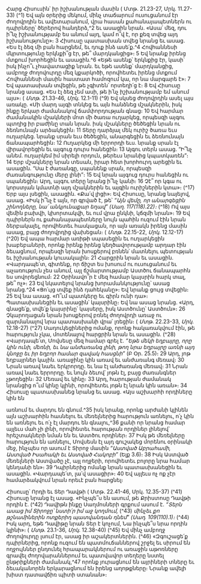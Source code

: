 
Հարց Հիսուսին՝ իր իշխանության մասին
( Մտթ. 21.23-27, Մրկ. 11.27-33)
(^1) Եվ այն օրերից մեկում, մինչ տաճարում ուսուցանում էր ժողովրդին եւ ավետարանում, վրա հասան
քահանայապետներն ու դպիրները՝ ծերերով հանդերձ,^2 եւ ասացին նրան. «Ասա՛ մեզ, դու ի՞նչ իշխանությամբ ես անում
այդ, կամ ո՞վ է, որ քեզ տվեց այդ իշխանությունը»։ 3 Հիսուսը պատասխան տվեց նրանց եւ ասաց. «Ես էլ ձեզ մի բան
հարցնեմ, եւ դուք ինձ ասե՛ք.^4 Հովհաննեսի մկրտությունը երկնքի՞ց էր, թե՞ մարդկանցից»։ 5 Եվ նրանք իրենց մտքում
խորհեցին եւ ասացին.^6 «Եթե ասենք՝ երկնքից էր, կասի՝ իսկ ինչո՞ւ չհավատացիք նրան. եւ եթե ասենք՝ մարդկանցից,
ամբողջ ժողովուրդը մեզ կքարկոծի, որովհետեւ իրենց մտքում Հովհաննեսի մասին հաստատ համոզում կա, որ նա
մարգարե է»։ 7 Եվ պատասխան տվեցին, թե չգիտեն՝ որտեղի՛ց է։ 8 Եվ Հիսուսը նրանց ասաց. «Ես էլ ձեզ չեմ ասի, թե ի՛նչ
իշխանությամբ եմ անում այս»։
( _Մտթ_. 21.33-46, _Մրկ_. 12.1-11)
(^9) Եվ սկսեց ժողովրդին ասել այս առակը. «Մի մարդ այգի տնկեց եւ այն հանձնեց մշակներին, իսկ ինքը երկար
ժամանակով ճամփորդության գնաց։ 10 Եվ հարմար ժամանակին մշակների մոտ մի ծառա ուղարկեց, որպեսզի այգու
պտղից իր բաժինը տան նրան. իսկ մշակները ծեծեցին նրան ու ձեռնունայն արձակեցին։ 11 Տերը դարձյալ մեկ ուրիշ
ծառա եւս ուղարկեց. նրանք սրան եւս ծեծեցին, անարգեցին եւ ձեռնունայն ճանապարհեցին։ 12 Ուղարկեց մի երրորդի
եւս. նրանք սրան էլ վիրավորեցին եւ այգուց դուրս հանեցին։ 13 Այգու տերն ասաց. “Ի՞նչ անեմ. ուղարկեմ իմ սիրելի
որդուն, թերեւս նրանից կպատկառեն”։ 14 Երբ մշակները նրան տեսան, իրար հետ խորհուրդ արեցին եւ ասացին. “Սա է
ժառանգը, սպանենք սրան, որպեսզի ժառանգությունը մերը լինի”։ 15 Եվ նրան այգուց դուրս հանեցին ու սպանեցին։
Արդ, այգու տերը նրանց ի՞նչ կանի։ 16 Չէ՞ որ կգա ու կորստյան կմատնի այդ մշակներին եւ այգին ուրիշներին կտա»։
(^17) Երբ այս լսեցին, ասացին. «Քա՛վ լիցի»։ Եվ Հիսուսը, նրանց նայելով, ասաց. «Իսկ ի՞նչ է այն, որ գրված է, թե՝
_“Այն վեմը, որ անարգեցին շինողները,
նա՛ անկյունաքար եղավ” (Սաղ. 117(118).22)։_
(^18) Ով այս վեմին բախվի, կխորտակվի, եւ ում վրա ընկնի, կճզմի նրան»։ 19 Եվ դպիրներն ու քահանայապետները նույն
պահին ուզում էին նրան ձերբակալել, որովհետեւ հասկացան, որ այն առակն իրենց մասին ասաց, բայց ժողովրդից
վախեցան։
( _Մտթ_. 22.15-22, _Մրկ_. 12.12-17)
(^20) Եվ ապա հարմար առիթի սպասեցին եւ ուղարկեցին խաբեբաների, որոնք իրենք իրենց կեղծավորությամբ արդար
էին ձեւացնում, որպեսզի նրան խոսքերով բռնեն՝ մատնելու պետության եւ իշխանության կուսակալին։ 21 Հարցրին նրան
եւ ասացին. «Վարդապե՛տ, գիտենք, որ ճիշտ ես խոսում ու ուսուցանում եւ աչառություն չես անում, այլ ճշմարտությամբ
Աստծու ճանապարհն ես սովորեցնում։ 22 Օրինավո՞ր է մեզ համար կայսրին հարկ տալ, թե՞ ոչ»։ 23 Եվ նկատելով նրանց
խորամանկությունը՝ ասաց նրանց.^24 «Ցո՛ւյց տվեք ինձ դահեկանը»։ Եվ նրանք ցույց տվեցին։ 25 Եվ նա ասաց. «Ո՞ւմ
պատկերը եւ գիրն ունի դա»։ Պատասխանեցին եւ ասացին՝ կայսրինը։ Եվ նա ասաց նրանց. «Արդ, գնացե՛ք, տվե՛ք
կայսրինը՝ կայսերը, իսկ Աստծունը՝ Աստծուն»։ 26 Չկարողացան նրան խոսքերով բռնել ժողովրդի առաջ ու զարմանալով
նրա պատասխանի վրա՝ լռեցին։
( _Մտթ_. 22.23-33, _Մրկ_. 12.18-27)
(^27) Սադուկեցիներից ոմանք, որոնք հակառակվում էին, թե հարություն չկա, մոտենալով հարցրին նրան եւ ասացին.
(^28) «Վարդապե՛տ, Մովսեսը մեզ համար գրել է. _“Եթե մեկի եղբայրը, որը կին ունի, մեռնի, եւ նա անժառանգ լինի, թող նրա
եղբայրը առնի այդ կնոջը եւ իր եղբոր համար զավակ հասցնի”_ (Բ Օր. 25.5)։ 29 Արդ, յոթ եղբայրներ կային. առաջինը կին
առավ եւ անժառանգ մեռավ։ 30 Նրան առավ նաեւ երկրորդը. եւ նա էլ անժառանգ մեռավ։ 31 Նրան առավ նաեւ երրորդը. եւ
նույն ձեւով՝ յոթն էլ, բայց ժառանգներ չթողեցին։ 32 Մեռավ եւ կինը։ 33 Արդ, հարության ժամանակ նրանցից ո՞ւմ կինը
կլինի, որովհետեւ յոթն էլ նրան կին առան»։ 34 Հիսուսը պատասխանեց նրանց եւ ասաց. «Այս աշխարհի որդիները կին են


առնում եւ մարդու են գնում.^35 իսկ նրանք, որոնք արժանի կլինեն այն աշխարհին հասնելու եւ մեռելներից հարություն
առնելու, ո՛չ կին են առնելու եւ ո՛չ էլ մարդու են գնալու,^36 քանի որ նրանց համար այլեւս մահ չի լինի, որովհետեւ հարության
որդիներ լինելով՝ հրեշտակների նման են եւ Աստծու որդիներ։ 37 Իսկ թե մեռելները հարություն են առնելու, Մովսեսն էլ
այդ գուշակեց մորենու օրինակի մեջ, ինչպես որ ասում է Տիրոջ մասին _“Աստված Աբրահամի, Աստված Իսահակի եւ
Աստված Հակոբի”_ (Ելք 3.6)։ 38 Իսկ Աստված մեռելների Աստվածը չէ, այլ ողջերի, որովհետեւ բոլորը նրա համար կենդանի
են»։ 39 Դպիրներից ոմանք նրան պատասխանեցին եւ ասացին. «Վարդապե՛տ, լա՛վ ասացիր»։ 40 Եվ այլեւս ոչ ոք չէր
համարձակվում նրան որեւէ բան հարցնել։

Հիսուսը՝ Որդի եւ Տեր Դավթի
( Մտթ. 22.41-46, Մրկ. 12.35-37)
(^41) Հիսուսը նրանց էլ ասաց. «Ինչպե՞ս են ասում, թե Քրիստոսը Դավթի որդին է. (^42) Դավիթն ինքը Սաղմոսների գրքում
ասում է.
_“Տերն ասաց իմ Տիրոջը՝
նստի՛ր իմ աջ կողմում,_
(^43) _մինչեւ քո թշնամիներին ոտքերիդ պատվանդան դնեմ” (Սաղ. 109(110).1)։_
(^44) Իսկ արդ, եթե Դավիթը նրան Տեր է կոչում, Նա ինչպե՞ս նրա որդին կլինի»։
( _Մտթ_. 23.1-36, _Մրկ_. 12.38-40)
(^45) Եվ մինչ ամբողջ ժողովուրդը լսում էր, ասաց իր աշակերտներին. (^46) «Զգուշացե՛ք դպիրներից, որոնք ուզում են
պատմուճաններով շրջել եւ սիրում են ողջույններ ընդունել հրապարակներում ու առաջին աթոռները գրավել
ժողովարաններում եւ պատվավոր տեղերը նստել ընթրիքների ժամանակ,^47 որոնք յուրացնում են այրիների տները եւ
ձեւականորեն երկարացնում են իրենց աղոթքները։ Նրանք ավելի խիստ դատավճիռ պիտի ստանան»։
